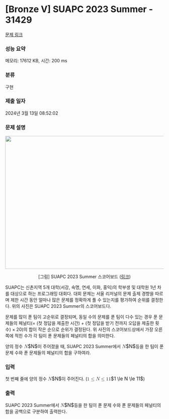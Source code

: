 # [Bronze V] SUAPC 2023 Summer - 31429 

[문제 링크](https://www.acmicpc.net/problem/31429) 

### 성능 요약

메모리: 17612 KB, 시간: 200 ms

### 분류

구현

### 제출 일자

2024년 3월 13일 08:52:02

### 문제 설명

<p style="text-align: center;"><img alt="" src="https://u.acmicpc.net/ef1e1da0-2b5a-440e-bb47-c6089f26a449/image1.png" style="width: 1000px; height: 423px;"></p>

<p style="text-align: center;">[그림] SUAPC 2023 Summer 스코어보드 (<a href="https://www.acmicpc.net/contest/spotboard/1104">링크</a>)</p>

<p>SUAPC는 신촌지역 5개 대학(서강, 숙명, 연세, 이화, 홍익)의 학부생 및 대학원 1년 차를 대상으로 하는 프로그래밍 대회다. 대회 문제는 서울 리저널의 문제 출제 경향을 따르며 제한 시간 동안 얼마나 많은 문제를 정확하게 풀 수 있는지를 평가하여 순위를 결정한다. 위의 사진은 SUAPC 2023 Summer의 스코어보드다.</p>

<p>문제를 많이 푼 팀이 고순위로 결정되며, 동일 수의 문제를 푼 팀이 다수 있는 경우 푼 문제들의 페널티(= (첫 정답을 제출한 시간) + (첫 정답을 받기 전까지 오답을 제출한 횟수) × 20)의 합이 작은 순으로 순위가 결정된다. 위 사진의 스코어보드상에서 가장 오른쪽에 적힌 수가 각 팀이 푼 문제들의 페널티의 합을 의미한다.</p>

<p>양의 정수 <mjx-container class="MathJax" jax="CHTML" style="font-size: 109%; position: relative;"><mjx-math class="MJX-TEX" aria-hidden="true"><mjx-mi class="mjx-i"><mjx-c class="mjx-c1D441 TEX-I"></mjx-c></mjx-mi></mjx-math><mjx-assistive-mml unselectable="on" display="inline"><math xmlns="http://www.w3.org/1998/Math/MathML"><mi>N</mi></math></mjx-assistive-mml><span aria-hidden="true" class="no-mathjax mjx-copytext">$N$</span></mjx-container>이 주어졌을 때, SUAPC 2023 Summer에서 <mjx-container class="MathJax" jax="CHTML" style="font-size: 109%; position: relative;"><mjx-math class="MJX-TEX" aria-hidden="true"><mjx-mi class="mjx-i"><mjx-c class="mjx-c1D441 TEX-I"></mjx-c></mjx-mi></mjx-math><mjx-assistive-mml unselectable="on" display="inline"><math xmlns="http://www.w3.org/1998/Math/MathML"><mi>N</mi></math></mjx-assistive-mml><span aria-hidden="true" class="no-mathjax mjx-copytext">$N$</span></mjx-container>등을 한 팀이 푼 문제 수와 푼 문제들의 페널티의 합을 구하여라.</p>

### 입력 

 <p>첫 번째 줄에 양의 정수 <mjx-container class="MathJax" jax="CHTML" style="font-size: 109%; position: relative;"><mjx-math class="MJX-TEX" aria-hidden="true"><mjx-mi class="mjx-i"><mjx-c class="mjx-c1D441 TEX-I"></mjx-c></mjx-mi></mjx-math><mjx-assistive-mml unselectable="on" display="inline"><math xmlns="http://www.w3.org/1998/Math/MathML"><mi>N</mi></math></mjx-assistive-mml><span aria-hidden="true" class="no-mathjax mjx-copytext">$N$</span></mjx-container>이 주어진다. (<mjx-container class="MathJax" jax="CHTML" style="font-size: 109%; position: relative;"><mjx-math class="MJX-TEX" aria-hidden="true"><mjx-mn class="mjx-n"><mjx-c class="mjx-c31"></mjx-c></mjx-mn><mjx-mo class="mjx-n" space="4"><mjx-c class="mjx-c2264"></mjx-c></mjx-mo><mjx-mi class="mjx-i" space="4"><mjx-c class="mjx-c1D441 TEX-I"></mjx-c></mjx-mi><mjx-mo class="mjx-n" space="4"><mjx-c class="mjx-c2264"></mjx-c></mjx-mo><mjx-mn class="mjx-n" space="4"><mjx-c class="mjx-c31"></mjx-c><mjx-c class="mjx-c31"></mjx-c></mjx-mn></mjx-math><mjx-assistive-mml unselectable="on" display="inline"><math xmlns="http://www.w3.org/1998/Math/MathML"><mn>1</mn><mo>≤</mo><mi>N</mi><mo>≤</mo><mn>11</mn></math></mjx-assistive-mml><span aria-hidden="true" class="no-mathjax mjx-copytext">$1 \le N \le 11$</span></mjx-container>)</p>

### 출력 

 <p>SUAPC 2023 Summer에서 <mjx-container class="MathJax" jax="CHTML" style="font-size: 109%; position: relative;"><mjx-math class="MJX-TEX" aria-hidden="true"><mjx-mi class="mjx-i"><mjx-c class="mjx-c1D441 TEX-I"></mjx-c></mjx-mi></mjx-math><mjx-assistive-mml unselectable="on" display="inline"><math xmlns="http://www.w3.org/1998/Math/MathML"><mi>N</mi></math></mjx-assistive-mml><span aria-hidden="true" class="no-mathjax mjx-copytext">$N$</span></mjx-container>등을 한 팀이 푼 문제 수와 푼 문제들의 페널티의 합을 공백으로 구분하여 출력한다.</p>

